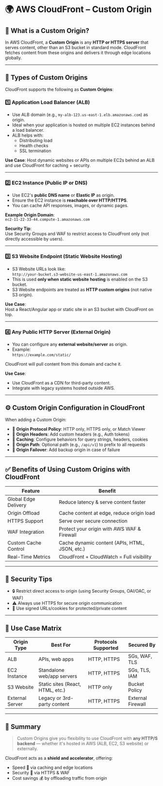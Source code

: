 
# 🌍 AWS CloudFront – Custom Origin

## 📘 What is a Custom Origin?

In AWS CloudFront, a **Custom Origin** is any **HTTP or HTTPS server** that serves content, other than an S3 bucket in standard mode. CloudFront fetches content from these origins and delivers it through edge locations globally.

---

## 🔧 Types of Custom Origins

CloudFront supports the following as **Custom Origins**:

### 1️⃣ Application Load Balancer (ALB)
- Use ALB domain (e.g., `my-alb-123.us-east-1.elb.amazonaws.com`) as origin.
- Ideal when your application is hosted on multiple EC2 instances behind a load balancer.
- ALB helps with:
  - Distributing load
  - Health checks
  - SSL termination

**Use Case**: Host dynamic websites or APIs on multiple EC2s behind an ALB and use CloudFront for caching + security.

---

### 2️⃣ EC2 Instance (Public IP or DNS)
- Use EC2's **public DNS name** or **Elastic IP** as origin.
- Ensure the EC2 instance is **reachable over HTTP/HTTPS**.
- You can cache API responses, images, or dynamic pages.

**Example Origin Domain**:  
`ec2-11-22-33-44.compute-1.amazonaws.com`

**Security Tip**:  
Use Security Groups and WAF to restrict access to CloudFront only (not directly accessible by users).

---

### 3️⃣ S3 Website Endpoint (Static Website Hosting)
- S3 Website URLs look like:  
  `http://your-bucket.s3-website-us-east-1.amazonaws.com`
- This is used **only when static website hosting** is enabled on the S3 bucket.
- S3 Website endpoints are treated as **HTTP custom origins** (not native S3 origin).

**Use Case**:  
Host a React/Angular app or static site in an S3 bucket with CloudFront on top.

---

### 4️⃣ Any Public HTTP Server (External Origin)
- You can configure any **external website/server** as origin.
- Example:  
  `https://example.com/static/`

CloudFront will pull content from this domain and cache it.

**Use Case**:  
- Use CloudFront as a CDN for third-party content.
- Integrate with legacy systems hosted outside AWS.

---

## ⚙️ Custom Origin Configuration in CloudFront

When adding a Custom Origin:

- 🔹 **Origin Protocol Policy**: HTTP only, HTTPS only, or Match Viewer
- 🔹 **Origin Headers**: Add custom headers (e.g., Auth tokens)
- 🔹 **Caching**: Configure behaviors for query strings, headers, cookies
- 🔹 **Origin Path**: Optional path (e.g., `/api/v1`) to prefix to all requests
- 🔹 **Origin Failover**: Add backup origin in case of failure

---

## ✅ Benefits of Using Custom Origins with CloudFront

| Feature                    | Benefit                                           |
|----------------------------|---------------------------------------------------|
| Global Edge Delivery       | Reduce latency & serve content faster             |
| Origin Offload             | Cache content at edge, reduce origin load         |
| HTTPS Support              | Serve over secure connection                      |
| WAF Integration            | Protect your origin with AWS WAF & Firewall       |
| Custom Cache Control       | Cache dynamic content (APIs, HTML, JSON, etc.)    |
| Real-Time Metrics          | CloudFront + CloudWatch = Full visibility         |

---

## 🔐 Security Tips

- 🔒 Restrict direct access to origin (using Security Groups, OAI/OAC, or WAF)
- ⚠️ Always use HTTPS for secure origin communication
- 📜 Use signed URLs/cookies for protected/private content

---

## 🧪 Use Case Matrix

| Origin Type       | Best For                         | Protocols Supported | Secured By         |
|-------------------|----------------------------------|----------------------|---------------------|
| ALB               | APIs, web apps                   | HTTP, HTTPS          | SGs, WAF, TLS       |
| EC2 Instance      | Standalone web/app servers       | HTTP, HTTPS          | SGs, TLS, IAM       |
| S3 Website        | Static sites (React, HTML, etc.) | HTTP only            | Bucket Policy       |
| External Server   | Legacy or 3rd-party content      | HTTP, HTTPS          | External Firewall   |

---

## 🚀 Summary

> Custom Origins give you flexibility to use CloudFront with **any HTTP/S backend** — whether it's hosted in AWS (ALB, EC2, S3 website) or externally.

CloudFront acts as a **shield and accelerator**, offering:
- Speed 🚀 via caching and edge locations
- Security 🔐 via HTTPS & WAF
- Cost savings 💰 by offloading traffic from origin
